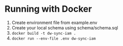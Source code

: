 # Running with Docker
1. Create environment file from example.env
2. Create your local schema using schema/schema.sql
3. `docker build -t dw-sync-iam .`
4. `docker run --env-file .env dw-sync-iam`
